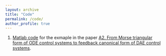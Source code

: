 ```yaml
---
layout: archive
title: "Code"
permalink: /code/
author_profile: true
---
```


 
1.  [Matlab code](http://chenyahao.github.io/code/Code_FBCF)  for the exmaple in the paper [A2. From Morse triangular form of ODE control systems to feedback canonical form of DAE control systems](http://chenyahao.github.io/files/A2From.pdf).


